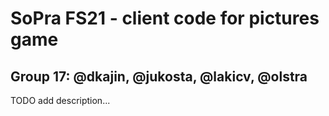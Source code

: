 # SoPra FS21 - client code for pictures game
## Group 17: @dkajin, @jukosta, @lakicv, @olstra

TODO add description...